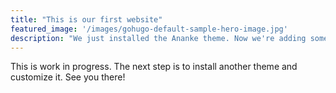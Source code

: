 ```yaml
---
title: "This is our first website"
featured_image: '/images/gohugo-default-sample-hero-image.jpg'
description: "We just installed the Ananke theme. Now we're adding some content."
---
```

This is work in progress. The next step is to install another theme and customize it. See you there!
